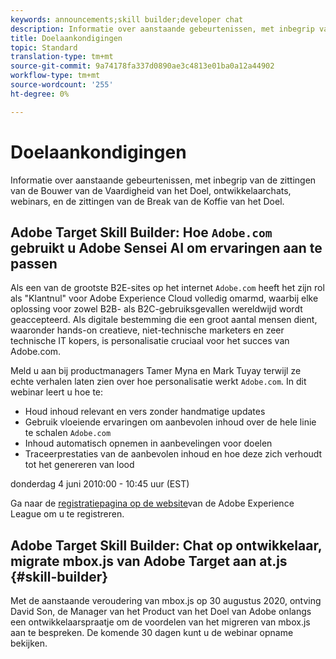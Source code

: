 ```yaml
---
keywords: announcements;skill builder;developer chat
description: Informatie over aanstaande gebeurtenissen, met inbegrip van de zittingen van de Bouwer van de Vaardigheid van het Doel, ontwikkelaarchats, webinars, en de zittingen van de Break van de Koffie van het Doel.
title: Doelaankondigingen
topic: Standard
translation-type: tm+mt
source-git-commit: 9a74178fa337d0890ae3c4813e01ba0a12a44902
workflow-type: tm+mt
source-wordcount: '255'
ht-degree: 0%

---
```



# Doelaankondigingen

Informatie over aanstaande gebeurtenissen, met inbegrip van de zittingen van de Bouwer van de Vaardigheid van het Doel, ontwikkelaarchats, webinars, en de zittingen van de Break van de Koffie van het Doel.

## Adobe Target Skill Builder: Hoe `Adobe.com` gebruikt u Adobe Sensei AI om ervaringen aan te passen

Als een van de grootste B2E-sites op het internet `Adobe.com` heeft het zijn rol als &quot;Klantnul&quot; voor Adobe Experience Cloud volledig omarmd, waarbij elke oplossing voor zowel B2B- als B2C-gebruiksgevallen wereldwijd wordt geaccepteerd. Als digitale bestemming die een groot aantal mensen dient, waaronder hands-on creatieve, niet-technische marketers en zeer technische IT kopers, is personalisatie cruciaal voor het succes van Adobe.com.

Meld u aan bij productmanagers Tamer Myna en Mark Tuyay terwijl ze echte verhalen laten zien over hoe personalisatie werkt `Adobe.com`. In dit webinar leert u hoe te:

* Houd inhoud relevant en vers zonder handmatige updates
* Gebruik vloeiende ervaringen om aanbevolen inhoud over de hele linie te schalen `Adobe.com`
* Inhoud automatisch opnemen in aanbevelingen voor doelen
* Traceerprestaties van de aanbevolen inhoud en hoe deze zich verhoudt tot het genereren van lood

donderdag 4 juni 2010:00 - 10:45 uur (EST)

Ga naar de [registratiepagina op de website](https://atskillbuilder-senseiai.experienceleague.adobeevents.com/)van de Adobe Experience League om u te registreren.

## Adobe Target Skill Builder: Chat op ontwikkelaar, migrate mbox.js van Adobe Target aan at.js {#skill-builder}

Met de aanstaande veroudering van mbox.js op 30 augustus 2020, ontving David Son, de Manager van het Product van het Doel van Adobe onlangs een ontwikkelaarspraatje om de voordelen van het migreren van mbox.js aan te bespreken. De komende 30 dagen kunt u de webinar opname [](https://seminars.adobeconnect.com/ptdo6mfo6qn6/?proto=true)bekijken.